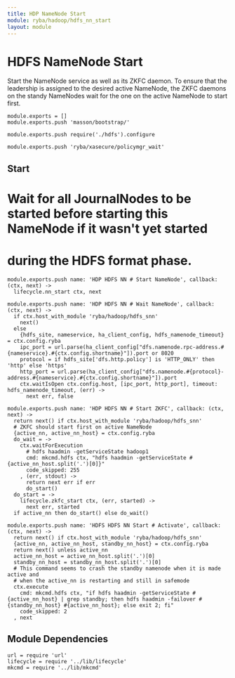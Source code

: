 ```yaml
---
title: HDP NameNode Start
module: ryba/hadoop/hdfs_nn_start
layout: module
---
```


# HDFS NameNode Start

Start the NameNode service as well as its ZKFC daemon. To ensure that the 
leadership is assigned to the desired active NameNode, the ZKFC daemons on
the standy NameNodes wait for the one on the active NameNode to start first.

    module.exports = []
    module.exports.push 'masson/bootstrap/'

    module.exports.push require('./hdfs').configure

    module.exports.push 'ryba/xasecure/policymgr_wait'

## Start

# Wait for all JournalNodes to be started before starting this NameNode if it wasn't yet started
# during the HDFS format phase.

    module.exports.push name: 'HDP HDFS NN # Start NameNode', callback: (ctx, next) ->
      lifecycle.nn_start ctx, next

    module.exports.push name: 'HDP HDFS NN # Wait NameNode', callback: (ctx, next) ->
      if ctx.host_with_module 'ryba/hadoop/hdfs_snn'
        next()
      else
        {hdfs_site, nameservice, ha_client_config, hdfs_namenode_timeout} = ctx.config.ryba
        ipc_port = url.parse(ha_client_config["dfs.namenode.rpc-address.#{nameservice}.#{ctx.config.shortname}"]).port or 8020
        protocol = if hdfs_site['dfs.http.policy'] is 'HTTP_ONLY' then 'http' else 'https'
        http_port = url.parse(ha_client_config["dfs.namenode.#{protocol}-address.#{nameservice}.#{ctx.config.shortname}"]).port
        ctx.waitIsOpen ctx.config.host, [ipc_port, http_port], timeout: hdfs_namenode_timeout, (err) ->
          next err, false

    module.exports.push name: 'HDP HDFS NN # Start ZKFC', callback: (ctx, next) ->
      return next() if ctx.host_with_module 'ryba/hadoop/hdfs_snn'
      # ZKFC should start first on active NameNode
      {active_nn, active_nn_host} = ctx.config.ryba
      do_wait = ->
        ctx.waitForExecution
          # hdfs haadmin -getServiceState hadoop1
          cmd: mkcmd.hdfs ctx, "hdfs haadmin -getServiceState #{active_nn_host.split('.')[0]}"
          code_skipped: 255
        , (err, stdout) ->
          return next err if err
          do_start()
      do_start = ->
        lifecycle.zkfc_start ctx, (err, started) ->
          next err, started
      if active_nn then do_start() else do_wait()

    module.exports.push name: 'HDFS HDFS NN Start # Activate', callback: (ctx, next) ->
      return next() if ctx.host_with_module 'ryba/hadoop/hdfs_snn'
      {active_nn, active_nn_host, standby_nn_host} = ctx.config.ryba
      return next() unless active_nn
      active_nn_host = active_nn_host.split('.')[0]
      standby_nn_host = standby_nn_host.split('.')[0]
      # This command seems to crash the standby namenode when it is made active and
      # when the active_nn is restarting and still in safemode
      ctx.execute
        cmd: mkcmd.hdfs ctx, "if hdfs haadmin -getServiceState #{active_nn_host} | grep standby; then hdfs haadmin -failover #{standby_nn_host} #{active_nn_host}; else exit 2; fi"
        code_skipped: 2
      , next

## Module Dependencies

    url = require 'url'
    lifecycle = require '../lib/lifecycle'
    mkcmd = require '../lib/mkcmd'

